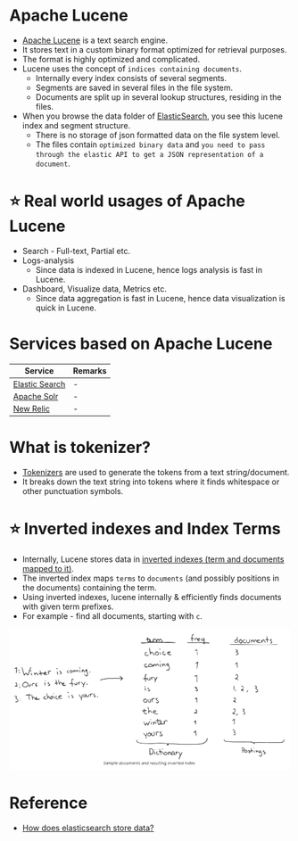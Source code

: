 # Apache Lucene
- [Apache Lucene](https://lucene.apache.org/core/) is a text search engine. 
- It stores text in a custom binary format optimized for retrieval purposes. 
- The format is highly optimized and complicated.
- Lucene uses the concept of `indices containing documents`.
    - Internally every index consists of several segments.
    - Segments are saved in several files in the file system.
    - Documents are split up in several lookup structures, residing in the files.
- When you browse the data folder of [ElasticSearch](ElasticSearch/Readme.md), you see this lucene index and segment structure.
    - There is no storage of json formatted data on the file system level.
    - The files contain `optimized binary data` and `you need to pass through the elastic API to get a JSON representation of a document`.

# :star: Real world usages of Apache Lucene
- Search - Full-text, Partial etc.
- Logs-analysis
  - Since data is indexed in Lucene, hence logs analysis is fast in Lucene.
- Dashboard, Visualize data, Metrics etc.
  - Since data aggregation is fast in Lucene, hence data visualization is quick in Lucene.

# Services based on Apache Lucene

| Service                                          | Remarks |
|--------------------------------------------------|---------|
| [Elastic Search](ElasticSearch/Readme.md)        | -       |
| [Apache Solr](ApacheSolr.md)                     | -       |
| [New Relic](../../8_MonitoringTools/NewRelic.md) | -       |

# What is tokenizer?
- [Tokenizers](https://lucene.apache.org/core/7_3_1/core/org/apache/lucene/analysis/Tokenizer.html) are used to generate the tokens from a text string/document.
- It breaks down the text string into tokens where it finds whitespace or other punctuation symbols.

# :star: Inverted indexes and Index Terms
- Internally, Lucene stores data in [inverted indexes (term and documents mapped to it)](https://sease.io/2015/07/exploring-solr-internals-lucene.html).
- The inverted index maps `terms` to `documents` (and possibly positions in the documents) containing the term.
- Using inverted indexes, lucene internally & efficiently finds documents with given term prefixes.
- For example - find all documents, starting with `c`.

![img.png](assets/inverted_indexes.png)

# Reference
- [How does elasticsearch store data?](https://stackoverflow.com/questions/57328151/how-does-elasticsearch-store-data)